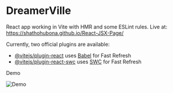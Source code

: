 # DreamerVille

React app working in Vite with HMR and some ESLint rules.
Live at: https://shathohubona.github.io/React-JSX-Page/

Currently, two official plugins are available:
- [@vitejs/plugin-react](https://github.com/vitejs/vite-plugin-react/blob/main/packages/plugin-react/README.md) uses [Babel](https://babeljs.io/) for Fast Refresh
- [@vitejs/plugin-react-swc](https://github.com/vitejs/vite-plugin-react-swc) uses [SWC](https://swc.rs/) for Fast Refresh

Demo

![Demo](https://github.com/ShathoHubona/React-JSX-Page/assets/121589659/c35949ef-6f11-4016-a563-833849e4bb5d)
